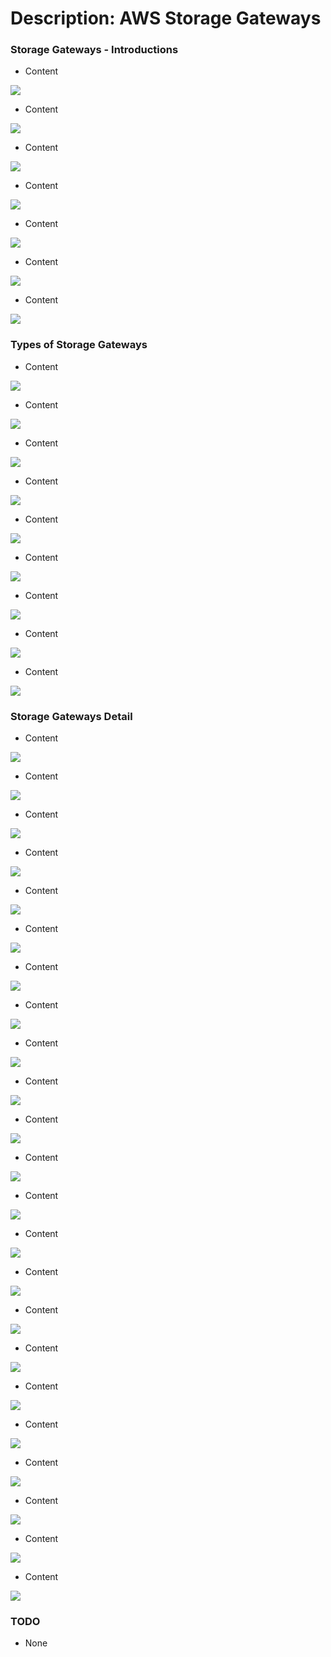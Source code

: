 # Description: AWS Storage Gateways

### Storage Gateways - Introductions
* Content

![](images/01-introduction/IMG_1829.png)
* Content

![](images/01-introduction/IMG_1830.png)
* Content

![](images/01-introduction/IMG_1831.png)
* Content

![](images/01-introduction/IMG_1832.png)
* Content

![](images/01-introduction/IMG_1833.png)
* Content

![](images/01-introduction/IMG_1834.png)
* Content

![](images/01-introduction/IMG_1835.png)

### Types of Storage Gateways
* Content

![](images/02-types-of-storage-gateways/IMG_1836.png)
* Content

![](images/02-types-of-storage-gateways/IMG_1838.png)
* Content

![](images/02-types-of-storage-gateways/IMG_1840.png)
* Content

![](images/02-types-of-storage-gateways/IMG_1841.png)
* Content

![](images/02-types-of-storage-gateways/IMG_1842.png)
* Content

![](images/02-types-of-storage-gateways/IMG_1843.png)
* Content

![](images/02-types-of-storage-gateways/IMG_1845.png)
* Content

![](images/02-types-of-storage-gateways/IMG_1846.png)
* Content

![](images/02-types-of-storage-gateways/IMG_1847.png)

### Storage Gateways Detail
* Content

![](images/03-storage-gateways-in-detail/IMG_1848.png)
* Content

![](images/03-storage-gateways-in-detail/IMG_1849.png)
* Content

![](images/03-storage-gateways-in-detail/IMG_1850.png)
* Content

![](images/03-storage-gateways-in-detail/IMG_1851.png)
* Content

![](images/03-storage-gateways-in-detail/IMG_1852.png)
* Content

![](images/03-storage-gateways-in-detail/IMG_1853.png)
* Content

![](images/03-storage-gateways-in-detail/IMG_1854.png)
* Content

![](images/03-storage-gateways-in-detail/IMG_1855.png)
* Content

![](images/03-storage-gateways-in-detail/IMG_1856.png)
* Content

![](images/03-storage-gateways-in-detail/IMG_1857.png)
* Content

![](images/03-storage-gateways-in-detail/IMG_1858.png)
* Content

![](images/03-storage-gateways-in-detail/IMG_1859.png)
* Content

![](images/03-storage-gateways-in-detail/IMG_1860.png)
* Content

![](images/03-storage-gateways-in-detail/IMG_1861.png)
* Content

![](images/03-storage-gateways-in-detail/IMG_1862.png)
* Content

![](images/03-storage-gateways-in-detail/IMG_1863.png)
* Content

![](images/03-storage-gateways-in-detail/IMG_1864.png)
* Content

![](images/03-storage-gateways-in-detail/IMG_1865.png)
* Content

![](images/03-storage-gateways-in-detail/IMG_1866.png)
* Content

![](images/03-storage-gateways-in-detail/IMG_1867.png)
* Content

![](images/03-storage-gateways-in-detail/IMG_1868.png)
* Content

![](images/03-storage-gateways-in-detail/IMG_1869.png)
* Content

![](images/03-storage-gateways-in-detail/IMG_1870.png)

### TODO
* None
